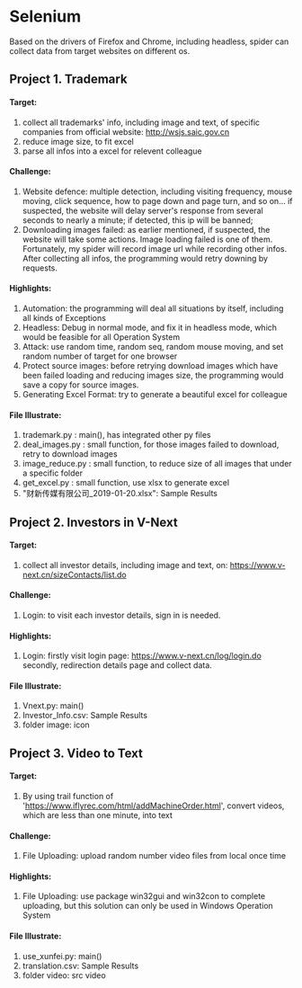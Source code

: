 # Selenium

Based on the drivers of Firefox and Chrome, including headless, spider can collect data from target websites on different os.

## Project 1. Trademark

#### Target: 
1) collect all trademarks' info, including image and text, of specific companies from official website: http://wsjs.saic.gov.cn
2) reduce image size, to fit excel
3) parse all infos into a excel for relevent colleague


#### Challenge:
1) Website defence: multiple detection, including visiting frequency, mouse moving, click sequence, how to page down and page turn, and so on...
		if suspected, the website will delay server's response from several seconds to nearly a minute;
		if detected, this ip will be banned;
2) Downloading images failed: as earlier mentioned, if suspected, the website will take some actions. Image loading failed is one of them.
		Fortunately, my spider will record image url while recording other infos. After collecting all infos, the programming would retry downing by requests. 


#### Highlights:
1) Automation: the programming will deal all situations by itself, including all kinds of Exceptions
2) Headless: Debug in normal mode, and fix it in headless mode, which would be feasible for all Operation System
3) Attack: use random time, random seq, random mouse moving, and set random number of target for one browser 
4) Protect source images: before retrying download images which have been failed loading and reducing images size, the programming would save a copy for source images. 
5) Generating Excel Format: try to generate a beautiful excel for colleague


#### File Illustrate:
1) trademark.py : main(), has integrated other py files
2) deal_images.py : small function, for those images failed to download, retry to download images
3) image_reduce.py : small function, to reduce size of all images that under a specific folder 
4) get_excel.py : small function, use xlsx to generate excel
5) "财新传媒有限公司_2019-01-20.xlsx": Sample Results



## Project 2. Investors in V-Next

#### Target: 
1) collect all investor details, including image and text, on: https://www.v-next.cn/sizeContacts/list.do


#### Challenge:
1) Login: to visit each investor details, sign in is needed.


#### Highlights:
1) Login: firstly visit login page: https://www.v-next.cn/log/login.do
	  secondly, redirection details page and collect data.


#### File Illustrate:
1) Vnext.py: main()
2) Investor_Info.csv: Sample Results
3) folder image: icon



## Project 3. Video to Text

#### Target:
1) By using trail function of 'https://www.iflyrec.com/html/addMachineOrder.html', convert videos, which are less than one minute, into text

#### Challenge:
1) File Uploading: upload random number video files from local once time

#### Highlights:
1) File Uploading: use package win32gui and win32con to complete uploading, but this solution can only be used in Windows Operation System

#### File Illustrate:
1) use_xunfei.py: main()
2) translation.csv: Sample Results
3) folder video: src video



